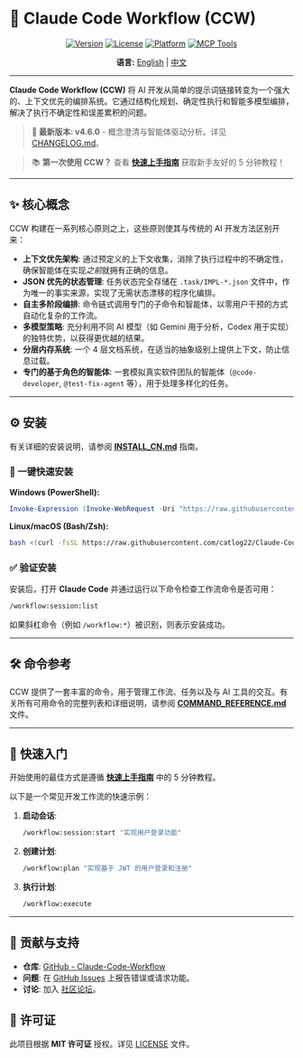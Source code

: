 # 🚀 Claude Code Workflow (CCW)

<div align="center">

[![Version](https://img.shields.io/badge/version-v4.6.0-blue.svg)](https://github.com/catlog22/Claude-Code-Workflow/releases)
[![License](https://img.shields.io/badge/license-MIT-green.svg)](LICENSE)
[![Platform](https://img.shields.io/badge/platform-Windows%20%7C%20Linux%20%7C%20macOS-lightgrey.svg)]()
[![MCP Tools](https://img.shields.io/badge/🔧_MCP_Tools-Experimental-orange.svg)](https://github.com/modelcontextprotocol)

**语言:** [English](README.md) | [中文](README_CN.md)

</div>

---

**Claude Code Workflow (CCW)** 将 AI 开发从简单的提示词链接转变为一个强大的、上下文优先的编排系统。它通过结构化规划、确定性执行和智能多模型编排，解决了执行不确定性和误差累积的问题。

> **🎉 最新版本: v4.6.0** - 概念澄清与智能体驱动分析。详见 [CHANGELOG.md](CHANGELOG.md)。

> 📚 **第一次使用 CCW？** 查看 [**快速上手指南**](GETTING_STARTED_CN.md) 获取新手友好的 5 分钟教程！

---

## ✨ 核心概念

CCW 构建在一系列核心原则之上，这些原则使其与传统的 AI 开发方法区别开来：

- **上下文优先架构**: 通过预定义的上下文收集，消除了执行过程中的不确定性，确保智能体在实现*之前*就拥有正确的信息。
- **JSON 优先的状态管理**: 任务状态完全存储在 `.task/IMPL-*.json` 文件中，作为唯一的事实来源，实现了无需状态漂移的程序化编排。
- **自主多阶段编排**: 命令链式调用专门的子命令和智能体，以零用户干预的方式自动化复杂的工作流。
- **多模型策略**: 充分利用不同 AI 模型（如 Gemini 用于分析，Codex 用于实现）的独特优势，以获得更优越的结果。
- **分层内存系统**: 一个 4 层文档系统，在适当的抽象级别上提供上下文，防止信息过载。
- **专门的基于角色的智能体**: 一套模拟真实软件团队的智能体（`@code-developer`, `@test-fix-agent` 等），用于处理多样化的任务。

---

## ⚙️ 安装

有关详细的安装说明，请参阅 [**INSTALL_CN.md**](INSTALL_CN.md) 指南。

### **🚀 一键快速安装**

**Windows (PowerShell):**
```powershell
Invoke-Expression (Invoke-WebRequest -Uri "https://raw.githubusercontent.com/catlog22/Claude-Code-Workflow/main/install-remote.ps1" -UseBasicParsing).Content
```

**Linux/macOS (Bash/Zsh):**
```bash
bash <(curl -fsSL https://raw.githubusercontent.com/catlog22/Claude-Code-Workflow/main/install-remote.sh)
```

### **✅ 验证安装**
安装后，打开 **Claude Code** 并通过运行以下命令检查工作流命令是否可用：
```bash
/workflow:session:list
```
如果斜杠命令（例如 `/workflow:*`）被识别，则表示安装成功。

---

## 🛠️ 命令参考

CCW 提供了一套丰富的命令，用于管理工作流、任务以及与 AI 工具的交互。有关所有可用命令的完整列表和详细说明，请参阅 [**COMMAND_REFERENCE.md**](COMMAND_REFERENCE.md) 文件。

---

## 🚀 快速入门

开始使用的最佳方式是遵循 [**快速上手指南**](GETTING_STARTED_CN.md) 中的 5 分钟教程。

以下是一个常见开发工作流的快速示例：

1.  **启动会话**:
    ```bash
    /workflow:session:start "实现用户登录功能"
    ```
2.  **创建计划**:
    ```bash
    /workflow:plan "实现基于 JWT 的用户登录和注册"
    ```
3.  **执行计划**:
    ```bash
    /workflow:execute
    ```

---

## 🤝 贡献与支持

- **仓库**: [GitHub - Claude-Code-Workflow](https://github.com/catlog22/Claude-Code-Workflow)
- **问题**: 在 [GitHub Issues](https://github.com/catlog22/Claude-Code-Workflow/issues) 上报告错误或请求功能。
- **讨论**: 加入 [社区论坛](https://github.com/catlog22/Claude-Code-Workflow/discussions)。

## 📄 许可证

此项目根据 **MIT 许可证** 授权。详见 [LICENSE](LICENSE) 文件。